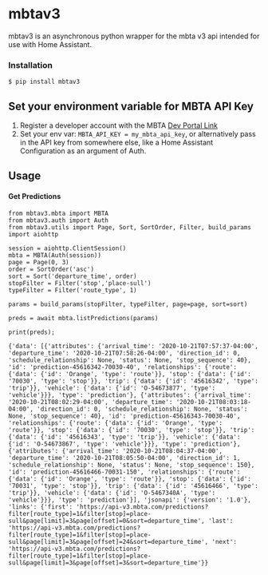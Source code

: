 # mbtav3
mbtav3 is an asynchronous python wrapper for the mbta v3 api intended for use with Home Assistant.

### Installation
`$ pip install mbtav3`

## Set your environment variable for MBTA API Key
1. Register a developer account with the MBTA [Dev Portal Link](https://api-v3.mbta.com/)
2. Set your env var: `MBTA_API_KEY = my_mbta_api_key`, or alternatively pass in the API key from somewhere else, like a Home Assistant Configuration as an argument of Auth.

## Usage

#### Get Predictions
```
from mbtav3.mbta import MBTA
from mbtav3.auth import Auth
from mbtav3.utils import Page, Sort, SortOrder, Filter, build_params
import aiohttp

session = aiohttp.ClientSession()
mbta = MBTA(Auth(session))
page = Page(0, 3)
order = SortOrder('asc')
sort = Sort('departure_time', order)
stopFilter = Filter('stop','place-sull')
typeFilter = Filter('route_type', 1)

params = build_params(stopFilter, typeFilter, page=page, sort=sort)

preds = await mbta.listPredictions(params)

print(preds);
```

`{'data': [{'attributes': {'arrival_time': '2020-10-21T07:57:37-04:00', 'departure_time': '2020-10-21T07:58:26-04:00', 'direction_id': 0, 'schedule_relationship': None, 'status': None, 'stop_sequence': 40}, 'id': 'prediction-45616342-70030-40', 'relationships': {'route': {'data': {'id': 'Orange', 'type': 'route'}}, 'stop': {'data': {'id': '70030', 'type': 'stop'}}, 'trip': {'data': {'id': '45616342', 'type': 'trip'}}, 'vehicle': {'data': {'id': 'O-54673877', 'type': 'vehicle'}}}, 'type': 'prediction'}, {'attributes': {'arrival_time': '2020-10-21T08:02:29-04:00', 'departure_time': '2020-10-21T08:03:18-04:00', 'direction_id': 0, 'schedule_relationship': None, 'status': None, 'stop_sequence': 40}, 'id': 'prediction-45616343-70030-40', 'relationships': {'route': {'data': {'id': 'Orange', 'type': 'route'}}, 'stop': {'data': {'id': '70030', 'type': 'stop'}}, 'trip': {'data': {'id': '45616343', 'type': 'trip'}}, 'vehicle': {'data': {'id': 'O-54673867', 'type': 'vehicle'}}}, 'type': 'prediction'}, {'attributes': {'arrival_time': '2020-10-21T08:04:37-04:00', 'departure_time': '2020-10-21T08:05:50-04:00', 'direction_id': 1, 'schedule_relationship': None, 'status': None, 'stop_sequence': 150}, 'id': 'prediction-45616466-70031-150', 'relationships': {'route': {'data': {'id': 'Orange', 'type': 'route'}}, 'stop': {'data': {'id': '70031', 'type': 'stop'}}, 'trip': {'data': {'id': '45616466', 'type': 'trip'}}, 'vehicle': {'data': {'id': 'O-5467340A', 'type': 'vehicle'}}}, 'type': 'prediction'}], 'jsonapi': {'version': '1.0'}, 'links': {'first': 'https://api-v3.mbta.com/predictions?filter[route_type]=1&filter[stop]=place-sull&page[limit]=3&page[offset]=0&sort=departure_time', 'last': 'https://api-v3.mbta.com/predictions?filter[route_type]=1&filter[stop]=place-sull&page[limit]=3&page[offset]=24&sort=departure_time', 'next': 'https://api-v3.mbta.com/predictions?filter[route_type]=1&filter[stop]=place-sull&page[limit]=3&page[offset]=3&sort=departure_time'}}`